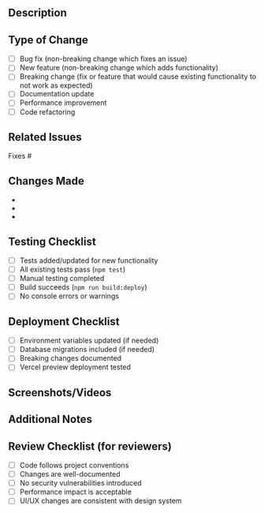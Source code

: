 ## Description
<!-- Provide a brief description of the changes -->

## Type of Change
<!-- Check the relevant option(s) -->
- [ ] Bug fix (non-breaking change which fixes an issue)
- [ ] New feature (non-breaking change which adds functionality)
- [ ] Breaking change (fix or feature that would cause existing functionality to not work as expected)
- [ ] Documentation update
- [ ] Performance improvement
- [ ] Code refactoring

## Related Issues
<!-- Link to related issues using #issue_number -->
Fixes #

## Changes Made
<!-- List the specific changes made in this PR -->
-
-
-

## Testing Checklist
- [ ] Tests added/updated for new functionality
- [ ] All existing tests pass (`npm test`)
- [ ] Manual testing completed
- [ ] Build succeeds (`npm run build:deploy`)
- [ ] No console errors or warnings

## Deployment Checklist
- [ ] Environment variables updated (if needed)
- [ ] Database migrations included (if needed)
- [ ] Breaking changes documented
- [ ] Vercel preview deployment tested

## Screenshots/Videos
<!-- If applicable, add screenshots or videos to help explain your changes -->

## Additional Notes
<!-- Any additional information that reviewers should know -->

## Review Checklist (for reviewers)
- [ ] Code follows project conventions
- [ ] Changes are well-documented
- [ ] No security vulnerabilities introduced
- [ ] Performance impact is acceptable
- [ ] UI/UX changes are consistent with design system
